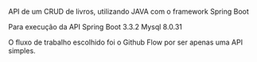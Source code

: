 API de um CRUD de livros, utilizando JAVA com o framework Spring Boot

Para execução da API
Spring Boot 3.3.2
Mysql 8.0.31

O fluxo de trabalho escolhido foi o Github Flow
por ser apenas uma API simples.

